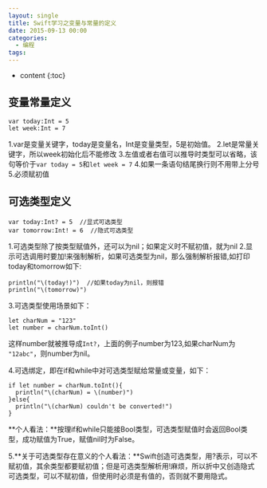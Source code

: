 ```yaml
---
layout: single
title: Swift学习之变量与常量的定义
date: 2015-09-13 00:00
categories:
  - 编程
tags:
---
```


* content
{:toc}

## 变量常量定义

	var today:Int = 5
	let week:Int = 7

1.var是变量关键字，today是变量名，Int是变量类型，5是初始值。
2.let是常量关键字，所以week初始化后不能修改
3.左值或者右值可以推导时类型可以省略，该句等价于`var today = 5`和`let week = 7`
4.如果一条语句结尾换行则不用带上分号
5.必须赋初值

<!--more-->

## 可选类型定义

	var today:Int? = 5  //显式可选类型
	var tomorrow:Int! = 6  //隐式可选类型

1.可选类型除了按类型赋值外，还可以为nil；如果定义时不赋初值，就为nil
2.显示可选调用时要加!来强制解析，如果可选类型为nil，那么强制解析报错,如打印today和tomorrow如下:

	println("\(today!)")  //如果today为nil，则报错
	println("\(tomorrow)")

3.可选类型使用场景如下：

	let charNum = "123"
	let number = charNum.toInt()

这样number就被推导成`Int?`，上面的例子number为123,如果charNum为 `"12abc"`，则number为nil。

4.可选绑定，即在if和while中对可选类型赋给常量或变量，如下：

	if let number = charNum.toInt(){
	  println("\(charNum) = \(number)")
	}else{
	  println("\(charNum) couldn't be converted!")
	}

**个人看法：**按理if和while只能接Bool类型，可选类型赋值时会返回Bool类型，成功赋值为True，赋值nil时为False。

5.**关于可选类型存在意义的个人看法：**Swift创造可选类型，用?表示，可以不赋初值，其余类型都要赋初值；但是可选类型解析用!麻烦，所以折中又创造隐式可选类型，可以不赋初值，但使用时必须是有值的，否则就不要用隐式。



